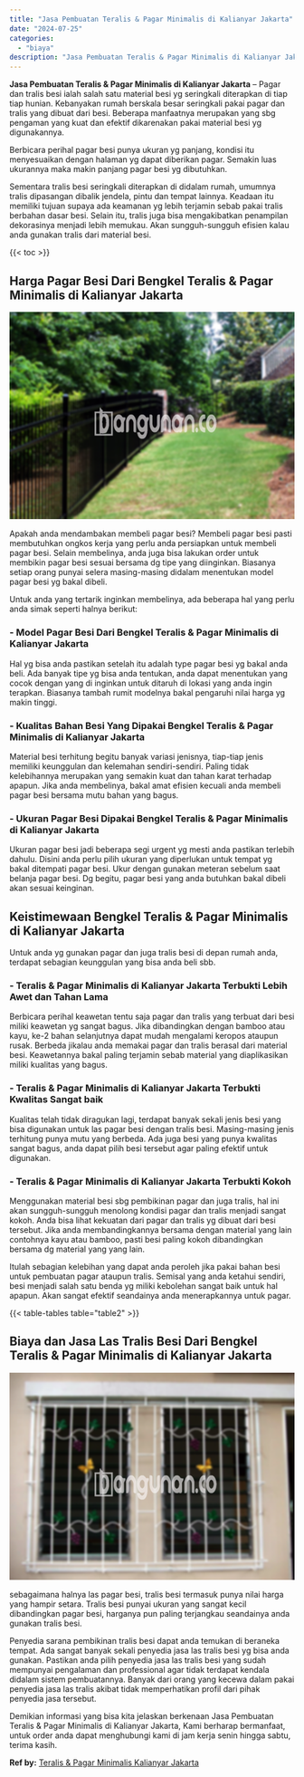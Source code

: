 ```yaml
---
title: "Jasa Pembuatan Teralis & Pagar Minimalis di Kalianyar Jakarta"
date: "2024-07-25"
categories: 
  - "biaya"
description: "Jasa Pembuatan Teralis & Pagar Minimalis di Kalianyar Jakarta. Demikian informasi yang bisa kita jelaskan berkenaan Jasa Pembuatan Teralis & Pagar Minimalis..."
---
```


**Jasa Pembuatan Teralis & Pagar Minimalis di Kalianyar Jakarta** – Pagar dan tralis besi ialah salah satu material besi yg seringkali diterapkan di tiap tiap hunian. Kebanyakan rumah berskala besar seringkali pakai pagar dan tralis yang dibuat dari besi. Beberapa manfaatnya merupakan yang sbg pengaman yang kuat dan efektif dikarenakan pakai material besi yg digunakannya.

Berbicara perihal pagar besi punya ukuran yg panjang, kondisi itu menyesuaikan dengan halaman yg dapat diberikan pagar. Semakin luas ukurannya maka makin panjang pagar besi yg dibutuhkan.

Sementara tralis besi seringkali diterapkan di didalam rumah, umumnya tralis dipasangan dibalik jendela, pintu dan tempat lainnya. Keadaan itu memiliki tujuan supaya ada keamanan yg lebih terjamin sebab pakai tralis berbahan dasar besi. Selain itu, tralis juga bisa mengakibatkan penampilan dekorasinya menjadi lebih memukau. Akan sungguh-sungguh efisien kalau anda gunakan tralis dari material besi.

{{< toc >}}

## Harga Pagar Besi Dari Bengkel Teralis & Pagar Minimalis di Kalianyar Jakarta

![Jasa Pembuatan Teralis & Pagar Minimalis di Kalianyar Jakarta](/images/pagar-minimalis-murah-07.png)

Apakah anda mendambakan membeli pagar besi? Membeli pagar besi pasti membutuhkan ongkos kerja yang perlu anda persiapkan untuk membeli pagar besi. Selain membelinya, anda juga bisa lakukan order untuk membikin pagar besi sesuai bersama dg tipe yang diinginkan. Biasanya setiap orang punyai selera masing-masing didalam menentukan model pagar besi yg bakal dibeli.

Untuk anda yang tertarik inginkan membelinya, ada beberapa hal yang perlu anda simak seperti halnya berikut:
### \- Model Pagar Besi Dari Bengkel Teralis & Pagar Minimalis di Kalianyar Jakarta

Hal yg bisa anda pastikan setelah itu adalah type pagar besi yg bakal anda beli. Ada banyak tipe yg bisa anda tentukan, anda dapat menentukan yang cocok dengan yang di inginkan untuk ditaruh di lokasi yang anda ingin terapkan. Biasanya tambah rumit modelnya bakal pengaruhi nilai harga yg makin tinggi.

### \- Kualitas Bahan Besi Yang Dipakai Bengkel Teralis & Pagar Minimalis di Kalianyar Jakarta

Material besi terhitung begitu banyak variasi jenisnya, tiap-tiap jenis memiliki keunggulan dan kelemahan sendiri-sendiri. Paling tidak kelebihannya merupakan yang semakin kuat dan tahan karat terhadap apapun. Jika anda membelinya, bakal amat efisien kecuali anda membeli pagar besi bersama mutu bahan yang bagus.

### \- Ukuran Pagar Besi Dipakai Bengkel Teralis & Pagar Minimalis di Kalianyar Jakarta

Ukuran pagar besi jadi beberapa segi urgent yg mesti anda pastikan terlebih dahulu. Disini anda perlu pilih ukuran yang diperlukan untuk tempat yg bakal ditempati pagar besi. Ukur dengan gunakan meteran sebelum saat belanja pagar besi. Dg begitu, pagar besi yang anda butuhkan bakal dibeli akan sesuai keinginan.

## Keistimewaan Bengkel Teralis & Pagar Minimalis di Kalianyar Jakarta

Untuk anda yg gunakan pagar dan juga tralis besi di depan rumah anda, terdapat sebagian keunggulan yang bisa anda beli sbb.

### \- Teralis & Pagar Minimalis di Kalianyar Jakarta Terbukti Lebih Awet dan Tahan Lama

Berbicara perihal keawetan tentu saja pagar dan tralis yang terbuat dari besi miliki keawetan yg sangat bagus. Jika dibandingkan dengan bamboo atau kayu, ke-2 bahan selanjutnya dapat mudah mengalami keropos ataupun rusak. Berbeda jikalau anda memakai pagar dan tralis berasal dari material besi. Keawetannya bakal paling terjamin sebab material yang diaplikasikan miliki kualitas yang bagus.

### \- Teralis & Pagar Minimalis di Kalianyar Jakarta Terbukti Kwalitas Sangat baik

Kualitas telah tidak diragukan lagi, terdapat banyak sekali jenis besi yang bisa digunakan untuk las pagar besi dengan tralis besi. Masing-masing jenis terhitung punya mutu yang berbeda. Ada juga besi yang punya kwalitas sangat bagus, anda dapat pilih besi tersebut agar paling efektif untuk digunakan.

### \- Teralis & Pagar Minimalis di Kalianyar Jakarta Terbukti Kokoh

Menggunakan material besi sbg pembikinan pagar dan juga tralis, hal ini akan sungguh-sungguh menolong kondisi pagar dan tralis menjadi sangat kokoh. Anda bisa lihat kekuatan dari pagar dan tralis yg dibuat dari besi tersebut. Jika anda membandingkannya bersama dengan material yang lain contohnya kayu atau bamboo, pasti besi paling kokoh dibandingkan bersama dg material yang yang lain.

Itulah sebagian kelebihan yang dapat anda peroleh jika pakai bahan besi untuk pembuatan pagar ataupun tralis. Semisal yang anda ketahui sendiri, besi menjadi salah satu benda yg miliki kebolehan sangat baik untuk hal apapun. Akan sangat efektif seandainya anda menerapkannya untuk pagar.

{{< table-tables table="table2" >}}

## Biaya dan Jasa Las Tralis Besi Dari Bengkel Teralis & Pagar Minimalis di Kalianyar Jakarta

![Jasa Pembuatan Teralis & Pagar Minimalis di Kalianyar Jakarta](/images/teralis-minimalis-murah-07.png)

sebagaimana halnya las pagar besi, tralis besi termasuk punya nilai harga yang hampir setara. Tralis besi punyai ukuran yang sangat kecil dibandingkan pagar besi, harganya pun paling terjangkau seandainya anda gunakan tralis besi.

Penyedia sarana pembikinan tralis besi dapat anda temukan di beraneka tempat. Ada sangat banyak sekali penyedia jasa las tralis besi yg bisa anda gunakan. Pastikan anda pilih penyedia jasa las tralis besi yang sudah mempunyai pengalaman dan professional agar tidak terdapat kendala didalam sistem pembuatannya. Banyak dari orang yang kecewa dalam pakai penyedia jasa las tralis akibat tidak memperhatikan profil dari pihak penyedia jasa tersebut.

Demikian informasi yang bisa kita jelaskan berkenaan Jasa Pembuatan Teralis & Pagar Minimalis di Kalianyar Jakarta, Kami berharap bermanfaat, untuk order anda dapat menghubungi kami di jam kerja senin hingga sabtu, terima kasih.

**Ref by:** [Teralis & Pagar Minimalis Kalianyar Jakarta](https://id.wikipedia.org/wiki/Teralis)

